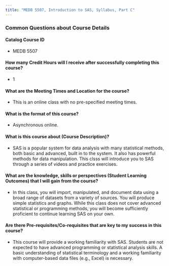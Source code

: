 ```yaml
---
title: "MEDB 5507, Introduction to SAS, Syllabus, Part C"
---
```


### Common Questions about Course Details

#### Catalog Course ID 	
+ MEDB 5507

#### How many Credit Hours will I receive after successfully completing this course?	
+ 1

#### What are the Meeting Times and Location for the course?	
+ This is an online class with no pre-specified meeting times.

#### What is the format of this course?	
+ Asynchronous online.

#### What is this course about (Course Description)?	 
+ SAS is a popular system for data analysis with many statistical methods, both basic and advanced, built in to the system. It also has powerful methods for data manipulation. This clsss will introduce you to SAS through a series of videos and practice exercises.


#### What are the knowledge, skills or perspectives (Student Learning Outcomes) that I will gain from the course?	
+ In this class, you will import, manipulated, and document data using a broad range of datasets from a variety of sources. You will produce simple statistics and graphs. While this class does not cover advanced statistical or programming methods, you will become sufficiently proficient to continue learning SAS on your own.

#### Are there Pre-requisites/Co-requisites that are key to my success in this course?
+ This course will provide a working familiarity with SAS. Students are not expected to have advanced programming or statistical analysis skills. A basic understanding of statistical terminology and a working familiarity with computer-based data files (e.g., Excel) is necessary.
